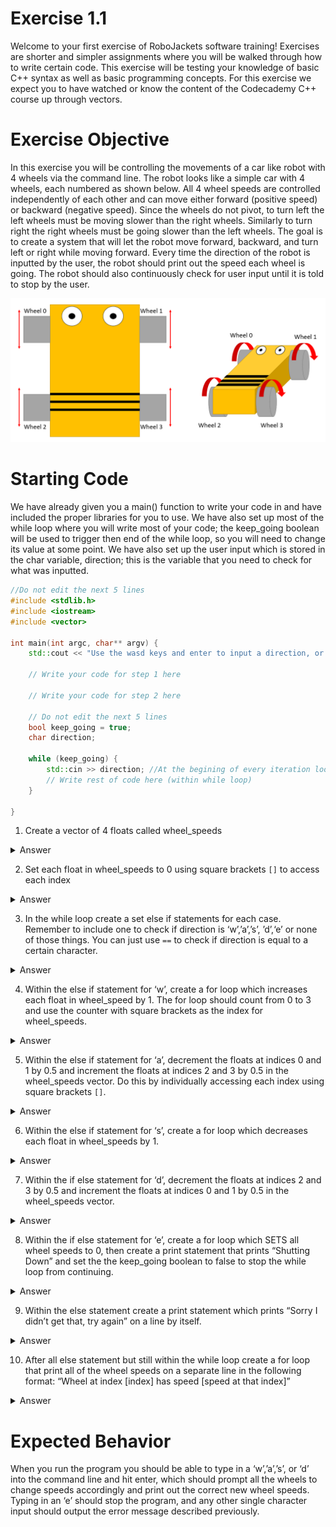 # Exercise 1.1
Welcome to your first exercise of RoboJackets software training! Exercises are shorter and simpler assignments where you will be walked through how to write certain code. This exercise will be testing your knowledge of basic C++ syntax as well as basic programming concepts. For this exercise we expect you to have watched or know the content of the Codecademy C++ course up through vectors.

# Exercise Objective
In this exercise you will be controlling the movements of a car like robot with 4 wheels via the command line. The robot looks like a simple car with 4 wheels, each numbered as shown below. All 4 wheel speeds are controlled independently of each other and can move either forward (positive speed) or backward (negative speed). Since the wheels do not pivot, to turn left the left wheels must be moving slower than the right wheels. Similarly to turn right the right wheels must be going slower than the left wheels. The goal is to create a system that will let the robot move forward, backward, and turn left or right while moving forward. Every time the direction of the robot is inputted by the user, the robot should print out the speed each wheel is going. The robot should also continuously check for user input until it is told to stop by the user. 

![alt text](exercise_1.1_robot.PNG)

# Starting Code
We have already given you a main() function to write your code in and have included the proper libraries for you to use. We have also set up most of the while loop where you will write most of your code; the keep_going boolean will be used to trigger then end of the while loop, so you will need to change its value at some point. We have also set up the user input which is stored in the char variable, direction; this is the variable that you need to check for what was inputted.

```c++
//Do not edit the next 5 lines
#include <stdlib.h>
#include <iostream>
#include <vector>

int main(int argc, char** argv) {
	std::cout << "Use the wasd keys and enter to input a direction, or the E key to stop" << std::endl;

    // Write your code for step 1 here

    // Write your code for step 2 here
   
    // Do not edit the next 5 lines
    bool keep_going = true;
    char direction;

    while (keep_going) {
        std::cin >> direction; //At the begining of every iteration look for an input from the user
        // Write rest of code here (within while loop)
    }

}
```
1. Create a vector of 4 floats called wheel_speeds
<details>
  <summary>Answer</summary>
  
  ```c++
  std::vector<float> wheel_speeds(4);
  ```
  
</details>

2. Set each float in wheel_speeds to 0 using square brackets ```[]``` to access each index
<details>
  <summary>Answer</summary>
  
  ```c++
  wheel_speeds[0] = 0;
  wheel_speeds[1] = 0;
  wheel_speeds[2] = 0;
  wheel_speeds[3] = 0;
  ```
  
</details>

3. In the while loop create a set else if statements for each case. Remember to include one to check if direction is ‘w’,’a’,’s’, ’d’,‘e’ or none of those things. You can just use ```==``` to check if direction is equal to a certain character.
<details>
  <summary>Answer</summary>
  
  Note that the order of what you check does not matter, as long as the if statement is frist, the else statement is last and the else ifs are in between.
  
  ```c++
  if (direction == ‘w’) {}
  else if (direction == ‘a’) {}
  else if (direction == ‘s’) {}
  else if (direction == ‘d’) {}
  else if (direction == ‘e’) {}
  else {}
  ```
  
</details>

4. Within the else if statement for ‘w’, create a for loop which increases each float in wheel_speed by 1. The for loop should count from 0 to 3 and use the counter with square brackets as the index for wheel_speeds.
<details>
  <summary>Answer</summary>
  
  ```c++
  for (int i = 0; i < 4; i++) {
    wheel_speeds[i]++; 
  }
  ```
  
</details>

5. Within the else if statement for ‘a’, decrement the floats at indices 0 and 1 by 0.5 and increment the floats at indices 2 and 3 by 0.5 in the wheel_speeds vector. Do this by individually accessing each index using square brackets ```[]```.
<details>
  <summary>Answer</summary>

  ```c++
  wheel_speeds[0] -= 0.5;
  wheel_speeds[2] -= 0.5;
  wheel_speeds[1] += 1;
  wheel_speeds[3] += 1;
  ```
  
</details>

6. Within the else if statement for ‘s’, create a for loop which decreases each float in wheel_speeds by 1.
<details>
  <summary>Answer</summary>

  ```c++
  for (int i = 0; i < 4; i++) {
    wheel_speeds[i]--;
  }
  ```
  
</details>

7. Within the if else statement for ‘d’, decrement the floats at indices 2 and 3 by 0.5 and increment the floats at indices 0 and 1 by 0.5 in the wheel_speeds vector.
<details>
  <summary>Answer</summary>

  ```c++
  wheel_speeds[0] += 1;
  wheel_speeds[2] += 1;
  wheel_speeds[1] -= 0.5;
  wheel_speeds[3] -= 0.5;
  ```
  
</details>

8. Within the if else statement for ‘e’, create a for loop which SETS all wheel speeds to 0, then create a print statement that prints “Shutting Down” and set the the keep_going boolean to false to stop the while loop from continuing.
<details>
  <summary>Answer</summary>

  ```c++
  for (int i = 0; i < 4; i++) {
    wheel_speeds[i] = 0;
  }
  std::cout << "Shutting down\n";
  keep_going = false;
  ```
  
</details>

9. Within the else statement create a print statement which prints “Sorry I didn’t get that, try again” on a line by itself.
<details>
  <summary>Answer</summary>

  ```c++
  std::cout << "Sorry I didn't get that, try again" << std::endl;
  ```
  
</details>

10. After all else statement but still within the while loop create a for loop that print all of the wheel speeds on a separate line in the following format: “Wheel at index [index] has speed [speed at that index]”
<details>
  <summary>Answer</summary>

  ```c++
  for (int i = 0; i < 4; i++) {
    std::cout << "wheel at index " << i << " has speed: " << wheel_speeds[i] << std::endl;
  }
  ```
  
</details>

# Expected Behavior
When you run the program you should be able to type in a ‘w’,’a’,’s’, or ‘d’ into the command line and hit enter, which should prompt all the wheels to change speeds accordingly and print out the correct new wheel speeds. Typing in an ‘e’ should stop the program, and any other single character input should output the error message described previously.
